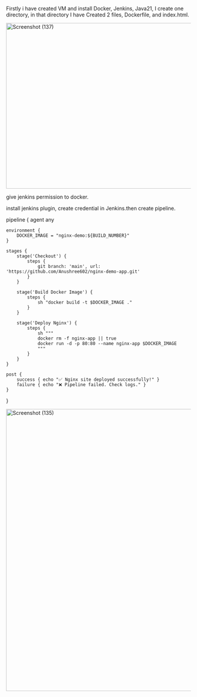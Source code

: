 Firstly i have created VM and install Docker, Jenkins, Java21, I create one directory, in that directory I have Created 2 files, Dockerfile, and index.html.

<img width="574" height="451" alt="Screenshot (137)" src="https://github.com/user-attachments/assets/5fdb2fd3-b170-4416-ad8a-96545c91389f" />

give jenkins permission to docker.

install jenkins plugin,  create credential in Jenkins.then create pipeline.

pipeline {
    agent any

    environment {
        DOCKER_IMAGE = "nginx-demo:${BUILD_NUMBER}"
    }

    stages {
        stage('Checkout') {
            steps {
                git branch: 'main', url: 'https://github.com/Anushree602/nginx-demo-app.git'
            }
        }

        stage('Build Docker Image') {
            steps {
                sh "docker build -t $DOCKER_IMAGE ."
            }
        }

        stage('Deploy Nginx') {
            steps {
                sh """
                docker rm -f nginx-app || true
                docker run -d -p 80:80 --name nginx-app $DOCKER_IMAGE
                """
            }
        }
    }

    post {
        success { echo "✅ Nginx site deployed successfully!" }
        failure { echo "❌ Pipeline failed. Check logs." }
    }
}

<img width="1366" height="768" alt="Screenshot (135)" src="https://github.com/user-attachments/assets/7430d042-1a7f-4f4b-9392-386d67c88af2" />




